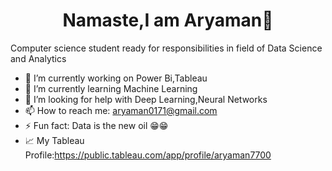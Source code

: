 <h1 align='center'> Namaste,I am Aryaman👋</h1>
 Computer science student ready for responsibilities in field of Data Science and Analytics 

<!--
**aryaman00/aryaman00** is a ✨ _special_ ✨ repository because its `README.md` (this file) appears on your GitHub profile.

Here are some ideas to get you started:
-->
- 🔭 I’m currently working on Power Bi,Tableau
- 🌱 I’m currently learning Machine Learning
- 🤔 I’m looking for help with Deep Learning,Neural Networks
- 📫 How to reach me: <a>aryaman0171@gmail.com</a>
- ⚡ Fun fact: Data is the new oil 😁😁
- 📈 My Tableau Profile:<a >https://public.tableau.com/app/profile/aryaman7700</a>
